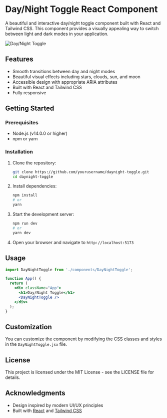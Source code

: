 # Day/Night Toggle React Component

A beautiful and interactive day/night toggle component built with React and Tailwind CSS. This component provides a visually appealing way to switch between light and dark modes in your application.

![Day/Night Toggle](./screenshot.jpg)

## Features

- Smooth transitions between day and night modes
- Beautiful visual effects including stars, clouds, sun, and moon
- Accessible design with appropriate ARIA attributes
- Built with React and Tailwind CSS
- Fully responsive

## Getting Started

### Prerequisites

- Node.js (v14.0.0 or higher)
- npm or yarn

### Installation

1. Clone the repository:
   ```bash
   git clone https://github.com/yourusername/daynight-toggle.git
   cd daynight-toggle
   ```

2. Install dependencies:
   ```bash
   npm install
   # or
   yarn
   ```

3. Start the development server:
   ```bash
   npm run dev
   # or
   yarn dev
   ```

4. Open your browser and navigate to `http://localhost:5173`

## Usage

```jsx
import DayNightToggle from './components/DayNightToggle';

function App() {
  return (
    <div className="App">
      <h1>Day/Night Toggle</h1>
      <DayNightToggle />
    </div>
  );
}
```

## Customization

You can customize the component by modifying the CSS classes and styles in the `DayNightToggle.jsx` file.

## License

This project is licensed under the MIT License - see the LICENSE file for details.

## Acknowledgments

- Design inspired by modern UI/UX principles
- Built with [React](https://reactjs.org/) and [Tailwind CSS](https://tailwindcss.com/)
